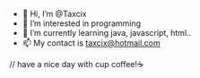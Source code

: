 - 👋 Hi, I’m @Taxcix
- 👀 I’m interested in programming
- 🌱 I’m currently learning java, javascript, html..
- 📫 My contact is taxcix@hotmail.com


// have a nice day with cup coffee!☕
<!---
Taxcix/Taxcix is a ✨ special ✨ repository because its `README.md` (this file) appears on your GitHub profile.
You can click the Preview link to take a look at your changes.
--->
